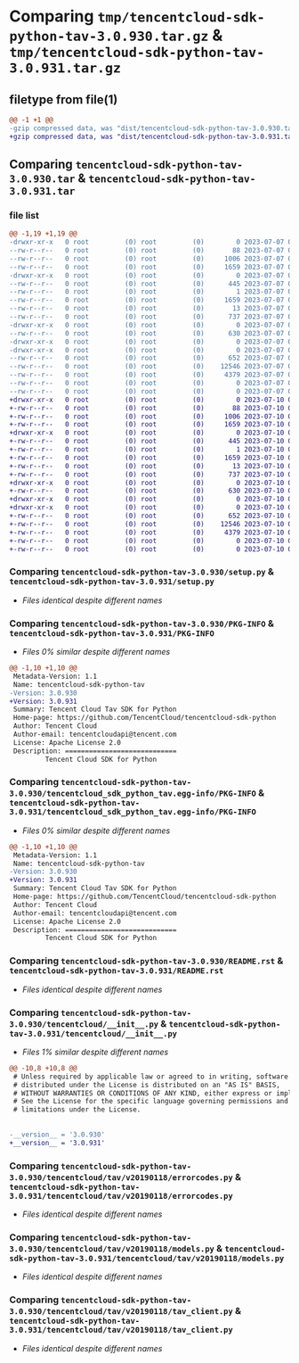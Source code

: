 # Comparing `tmp/tencentcloud-sdk-python-tav-3.0.930.tar.gz` & `tmp/tencentcloud-sdk-python-tav-3.0.931.tar.gz`

## filetype from file(1)

```diff
@@ -1 +1 @@
-gzip compressed data, was "dist/tencentcloud-sdk-python-tav-3.0.930.tar", last modified: Fri Jul  7 00:32:14 2023, max compression
+gzip compressed data, was "dist/tencentcloud-sdk-python-tav-3.0.931.tar", last modified: Mon Jul 10 00:52:27 2023, max compression
```

## Comparing `tencentcloud-sdk-python-tav-3.0.930.tar` & `tencentcloud-sdk-python-tav-3.0.931.tar`

### file list

```diff
@@ -1,19 +1,19 @@
-drwxr-xr-x   0 root         (0) root         (0)        0 2023-07-07 00:32:14.000000 tencentcloud-sdk-python-tav-3.0.930/
--rw-r--r--   0 root         (0) root         (0)       88 2023-07-07 00:32:14.000000 tencentcloud-sdk-python-tav-3.0.930/setup.cfg
--rw-r--r--   0 root         (0) root         (0)     1006 2023-07-07 00:32:14.000000 tencentcloud-sdk-python-tav-3.0.930/setup.py
--rw-r--r--   0 root         (0) root         (0)     1659 2023-07-07 00:32:14.000000 tencentcloud-sdk-python-tav-3.0.930/PKG-INFO
-drwxr-xr-x   0 root         (0) root         (0)        0 2023-07-07 00:32:14.000000 tencentcloud-sdk-python-tav-3.0.930/tencentcloud_sdk_python_tav.egg-info/
--rw-r--r--   0 root         (0) root         (0)      445 2023-07-07 00:32:14.000000 tencentcloud-sdk-python-tav-3.0.930/tencentcloud_sdk_python_tav.egg-info/SOURCES.txt
--rw-r--r--   0 root         (0) root         (0)        1 2023-07-07 00:32:14.000000 tencentcloud-sdk-python-tav-3.0.930/tencentcloud_sdk_python_tav.egg-info/dependency_links.txt
--rw-r--r--   0 root         (0) root         (0)     1659 2023-07-07 00:32:14.000000 tencentcloud-sdk-python-tav-3.0.930/tencentcloud_sdk_python_tav.egg-info/PKG-INFO
--rw-r--r--   0 root         (0) root         (0)       13 2023-07-07 00:32:14.000000 tencentcloud-sdk-python-tav-3.0.930/tencentcloud_sdk_python_tav.egg-info/top_level.txt
--rw-r--r--   0 root         (0) root         (0)      737 2023-07-07 00:32:14.000000 tencentcloud-sdk-python-tav-3.0.930/README.rst
-drwxr-xr-x   0 root         (0) root         (0)        0 2023-07-07 00:32:14.000000 tencentcloud-sdk-python-tav-3.0.930/tencentcloud/
--rw-r--r--   0 root         (0) root         (0)      630 2023-07-07 00:32:14.000000 tencentcloud-sdk-python-tav-3.0.930/tencentcloud/__init__.py
-drwxr-xr-x   0 root         (0) root         (0)        0 2023-07-07 00:32:14.000000 tencentcloud-sdk-python-tav-3.0.930/tencentcloud/tav/
-drwxr-xr-x   0 root         (0) root         (0)        0 2023-07-07 00:32:14.000000 tencentcloud-sdk-python-tav-3.0.930/tencentcloud/tav/v20190118/
--rw-r--r--   0 root         (0) root         (0)      652 2023-07-07 00:32:14.000000 tencentcloud-sdk-python-tav-3.0.930/tencentcloud/tav/v20190118/errorcodes.py
--rw-r--r--   0 root         (0) root         (0)    12546 2023-07-07 00:32:14.000000 tencentcloud-sdk-python-tav-3.0.930/tencentcloud/tav/v20190118/models.py
--rw-r--r--   0 root         (0) root         (0)     4379 2023-07-07 00:32:14.000000 tencentcloud-sdk-python-tav-3.0.930/tencentcloud/tav/v20190118/tav_client.py
--rw-r--r--   0 root         (0) root         (0)        0 2023-07-07 00:32:14.000000 tencentcloud-sdk-python-tav-3.0.930/tencentcloud/tav/v20190118/__init__.py
--rw-r--r--   0 root         (0) root         (0)        0 2023-07-07 00:32:14.000000 tencentcloud-sdk-python-tav-3.0.930/tencentcloud/tav/__init__.py
+drwxr-xr-x   0 root         (0) root         (0)        0 2023-07-10 00:52:27.000000 tencentcloud-sdk-python-tav-3.0.931/
+-rw-r--r--   0 root         (0) root         (0)       88 2023-07-10 00:52:27.000000 tencentcloud-sdk-python-tav-3.0.931/setup.cfg
+-rw-r--r--   0 root         (0) root         (0)     1006 2023-07-10 00:52:27.000000 tencentcloud-sdk-python-tav-3.0.931/setup.py
+-rw-r--r--   0 root         (0) root         (0)     1659 2023-07-10 00:52:27.000000 tencentcloud-sdk-python-tav-3.0.931/PKG-INFO
+drwxr-xr-x   0 root         (0) root         (0)        0 2023-07-10 00:52:27.000000 tencentcloud-sdk-python-tav-3.0.931/tencentcloud_sdk_python_tav.egg-info/
+-rw-r--r--   0 root         (0) root         (0)      445 2023-07-10 00:52:27.000000 tencentcloud-sdk-python-tav-3.0.931/tencentcloud_sdk_python_tav.egg-info/SOURCES.txt
+-rw-r--r--   0 root         (0) root         (0)        1 2023-07-10 00:52:27.000000 tencentcloud-sdk-python-tav-3.0.931/tencentcloud_sdk_python_tav.egg-info/dependency_links.txt
+-rw-r--r--   0 root         (0) root         (0)     1659 2023-07-10 00:52:27.000000 tencentcloud-sdk-python-tav-3.0.931/tencentcloud_sdk_python_tav.egg-info/PKG-INFO
+-rw-r--r--   0 root         (0) root         (0)       13 2023-07-10 00:52:27.000000 tencentcloud-sdk-python-tav-3.0.931/tencentcloud_sdk_python_tav.egg-info/top_level.txt
+-rw-r--r--   0 root         (0) root         (0)      737 2023-07-10 00:52:27.000000 tencentcloud-sdk-python-tav-3.0.931/README.rst
+drwxr-xr-x   0 root         (0) root         (0)        0 2023-07-10 00:52:27.000000 tencentcloud-sdk-python-tav-3.0.931/tencentcloud/
+-rw-r--r--   0 root         (0) root         (0)      630 2023-07-10 00:52:27.000000 tencentcloud-sdk-python-tav-3.0.931/tencentcloud/__init__.py
+drwxr-xr-x   0 root         (0) root         (0)        0 2023-07-10 00:52:27.000000 tencentcloud-sdk-python-tav-3.0.931/tencentcloud/tav/
+drwxr-xr-x   0 root         (0) root         (0)        0 2023-07-10 00:52:27.000000 tencentcloud-sdk-python-tav-3.0.931/tencentcloud/tav/v20190118/
+-rw-r--r--   0 root         (0) root         (0)      652 2023-07-10 00:52:27.000000 tencentcloud-sdk-python-tav-3.0.931/tencentcloud/tav/v20190118/errorcodes.py
+-rw-r--r--   0 root         (0) root         (0)    12546 2023-07-10 00:52:27.000000 tencentcloud-sdk-python-tav-3.0.931/tencentcloud/tav/v20190118/models.py
+-rw-r--r--   0 root         (0) root         (0)     4379 2023-07-10 00:52:27.000000 tencentcloud-sdk-python-tav-3.0.931/tencentcloud/tav/v20190118/tav_client.py
+-rw-r--r--   0 root         (0) root         (0)        0 2023-07-10 00:52:27.000000 tencentcloud-sdk-python-tav-3.0.931/tencentcloud/tav/v20190118/__init__.py
+-rw-r--r--   0 root         (0) root         (0)        0 2023-07-10 00:52:27.000000 tencentcloud-sdk-python-tav-3.0.931/tencentcloud/tav/__init__.py
```

### Comparing `tencentcloud-sdk-python-tav-3.0.930/setup.py` & `tencentcloud-sdk-python-tav-3.0.931/setup.py`

 * *Files identical despite different names*

### Comparing `tencentcloud-sdk-python-tav-3.0.930/PKG-INFO` & `tencentcloud-sdk-python-tav-3.0.931/PKG-INFO`

 * *Files 0% similar despite different names*

```diff
@@ -1,10 +1,10 @@
 Metadata-Version: 1.1
 Name: tencentcloud-sdk-python-tav
-Version: 3.0.930
+Version: 3.0.931
 Summary: Tencent Cloud Tav SDK for Python
 Home-page: https://github.com/TencentCloud/tencentcloud-sdk-python
 Author: Tencent Cloud
 Author-email: tencentcloudapi@tencent.com
 License: Apache License 2.0
 Description: ============================
         Tencent Cloud SDK for Python
```

### Comparing `tencentcloud-sdk-python-tav-3.0.930/tencentcloud_sdk_python_tav.egg-info/PKG-INFO` & `tencentcloud-sdk-python-tav-3.0.931/tencentcloud_sdk_python_tav.egg-info/PKG-INFO`

 * *Files 0% similar despite different names*

```diff
@@ -1,10 +1,10 @@
 Metadata-Version: 1.1
 Name: tencentcloud-sdk-python-tav
-Version: 3.0.930
+Version: 3.0.931
 Summary: Tencent Cloud Tav SDK for Python
 Home-page: https://github.com/TencentCloud/tencentcloud-sdk-python
 Author: Tencent Cloud
 Author-email: tencentcloudapi@tencent.com
 License: Apache License 2.0
 Description: ============================
         Tencent Cloud SDK for Python
```

### Comparing `tencentcloud-sdk-python-tav-3.0.930/README.rst` & `tencentcloud-sdk-python-tav-3.0.931/README.rst`

 * *Files identical despite different names*

### Comparing `tencentcloud-sdk-python-tav-3.0.930/tencentcloud/__init__.py` & `tencentcloud-sdk-python-tav-3.0.931/tencentcloud/__init__.py`

 * *Files 1% similar despite different names*

```diff
@@ -10,8 +10,8 @@
 # Unless required by applicable law or agreed to in writing, software
 # distributed under the License is distributed on an "AS IS" BASIS,
 # WITHOUT WARRANTIES OR CONDITIONS OF ANY KIND, either express or implied.
 # See the License for the specific language governing permissions and
 # limitations under the License.
 
 
-__version__ = '3.0.930'
+__version__ = '3.0.931'
```

### Comparing `tencentcloud-sdk-python-tav-3.0.930/tencentcloud/tav/v20190118/errorcodes.py` & `tencentcloud-sdk-python-tav-3.0.931/tencentcloud/tav/v20190118/errorcodes.py`

 * *Files identical despite different names*

### Comparing `tencentcloud-sdk-python-tav-3.0.930/tencentcloud/tav/v20190118/models.py` & `tencentcloud-sdk-python-tav-3.0.931/tencentcloud/tav/v20190118/models.py`

 * *Files identical despite different names*

### Comparing `tencentcloud-sdk-python-tav-3.0.930/tencentcloud/tav/v20190118/tav_client.py` & `tencentcloud-sdk-python-tav-3.0.931/tencentcloud/tav/v20190118/tav_client.py`

 * *Files identical despite different names*

